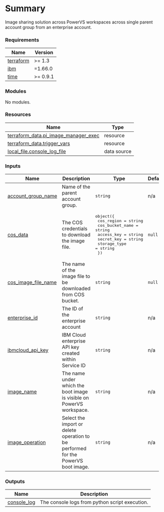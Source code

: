 # Summary

Image sharing solution across PowerVS workspaces across single parent account group from an enterprise account.

### Requirements

| Name                                                                     | Version  |
| ------------------------------------------------------------------------ | -------- |
| <a name="requirement_terraform"></a> [terraform](#requirement_terraform) | >= 1.3   |
| <a name="requirement_ibm"></a> [ibm](#requirement_ibm)                   | =1.66.0  |
| <a name="requirement_time"></a> [time](#requirement_time)                | >= 0.9.1 |

### Modules

No modules.

### Resources

| Name                                                                                                                           | Type        |
| ------------------------------------------------------------------------------------------------------------------------------ | ----------- |
| [terraform_data.pi_image_manager_exec](https://registry.terraform.io/providers/hashicorp/terraform/latest/docs/resources/data) | resource    |
| [terraform_data.trigger_vars](https://registry.terraform.io/providers/hashicorp/terraform/latest/docs/resources/data)          | resource    |
| [local_file.console_log_file](https://registry.terraform.io/providers/hashicorp/local/latest/docs/data-sources/file)           | data source |

### Inputs

| Name                                                                                       | Description                                                                       | Type                                                                                                                                                      | Default | Required |
| ------------------------------------------------------------------------------------------ | --------------------------------------------------------------------------------- | --------------------------------------------------------------------------------------------------------------------------------------------------------- | ------- | :------: |
| <a name="input_account_group_name"></a> [account_group_name](#input_account_group_name)    | Name of the parent account group.                                                 | `string`                                                                                                                                                  | n/a     |   yes    |
| <a name="input_cos_data"></a> [cos_data](#input_cos_data)                                  | The COS credentials to download the image file.                                   | <pre>object({<br> cos_region = string<br> cos_bucket_name = string<br> access_key = string<br> secret_key = string<br> storage_type = string<br> })</pre> | `null`  |    no    |
| <a name="input_cos_image_file_name"></a> [cos_image_file_name](#input_cos_image_file_name) | The name of the image file to be downloaded from COS bucket.                      | `string`                                                                                                                                                  | `null`  |    no    |
| <a name="input_enterprise_id"></a> [enterprise_id](#input_enterprise_id)                   | The ID of the enterprise account                                                  | `string`                                                                                                                                                  | n/a     |   yes    |
| <a name="input_ibmcloud_api_key"></a> [ibmcloud_api_key](#input_ibmcloud_api_key)          | IBM Cloud enterprise API key created within Service ID                            | `string`                                                                                                                                                  | n/a     |   yes    |
| <a name="input_image_name"></a> [image_name](#input_image_name)                            | The name under which the boot image is visible on PowerVS workspace.              | `string`                                                                                                                                                  | n/a     |   yes    |
| <a name="input_image_operation"></a> [image_operation](#input_image_operation)             | Select the import or delete operation to be performed for the PowerVS boot image. | `string`                                                                                                                                                  | n/a     |   yes    |

### Outputs

| Name                                                                 | Description                                    |
| -------------------------------------------------------------------- | ---------------------------------------------- |
| <a name="output_console_log"></a> [console_log](#output_console_log) | The console logs from python script execution. |
